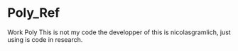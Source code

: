 # Poly_Ref
Work Poly
This is not my code the developper of this is nicolasgramlich, just using is code in research.
